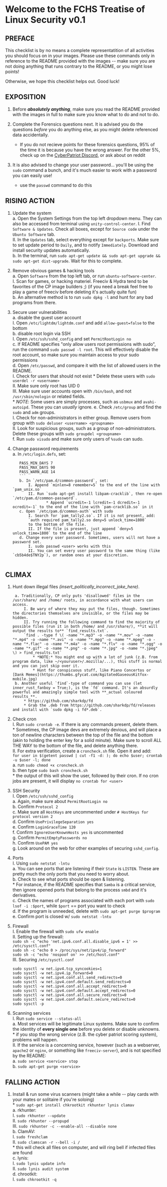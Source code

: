 # Welcome to the FCHS Treatise of Linux Security v0.1

## PREFACE

This checklist is by no means a complete representatition of all activities you should focus on in your images. Please use these commands only in reference to the README provided with the images -- make sure you are not doing anything that runs contrary to the README, or you might lose points!

Otherwise, we hope this checklist helps out. Good luck!

## EXPOSITION

1. Before **_absolutely anything_**, make sure you read the README provided with the images in full to make sure you know what to do and not to do. 

2. Complete the Forensics questions next. It is advised you do the questions _before_ you do anything else, as you might delete referenced data accidentally.
	* If you do not recieve points for these forensics questions, 95% of the time it is because you have the wrong answer. For the other 5%, check up on the [CyberPatriot Discord](https://discord.gg/7r8NxXk), or ask about on reddit

3. It is also advised to change your user password... you'll be using the `sudo` command a bunch, and it's much easier to work with a password you can easily use! 
	* use the `passwd` command to do this

## RISING ACTION

1. Update the system  
	a. Open the System Settings from the top left dropdown menu. They can also be accessed from terminal using `unity-control-center`. 
    		I. Find `Software & Updates`. Check all boxes, except for `Source code` under the `Ubuntu Software` tab.  
        	II. In the `Updates` tab, select everything except for `backports`. Make sure to set update period to `Daily`, and to notify `Immediately`. Download and install security updates automatically.    
    	b. In the terminal, run `sudo apt-get update && sudo apt-get upgrade && sudo apt-get dist-upgrade`. Wait for this to complete.  

3. Remove obvious games & hacking tools  
    	a. Open `Software` from the top left tab, or run `ubuntu-software-center`.  
        	I. Scan for games, or hacking materiel. Freeciv & Hydra tend to be favorites of the CP image builders ;) (if you need a break feel free to play a game of freeciv before deleting it's actually quite fun)  
   	b. An alternative method is to run `sudo dpkg -l` and hunt for any bad programs from there.  

2. Secure user vulnerabilities  
    	a. disable the guest user account  
        	I. Open `/etc/lightdm/lightdm.conf` and add `allow-guest=false` to the bottom  
    	b. disable root login via SSH  
        	I. Open `/etc/ssh/sshd_config` and set `PermitRootLogin no`  
    	c. If README specifies "only allow users root permissions with sudo", run the command `sudo passwd -l root`. This will effectively disable the root account, so make sure you maintain access to your sudo permissions  
    	d. Open `/etc/passwd`, and compare it with the list of allowed users in the README.  
        	I. Check for users that should not exist 
			* Delete these users with `sudo userdel -r <username>`  
       		II. Make sure only root has UID 0  
        	III.  Make sure user accounts open with `/bin/bash`, and not `/usr/sbin/nologin` or related fields.  
            		* *NOTE*: Some users are simply processes, such as `usbmux` and `avahi-autoipd`. These you can *usually* ignore.
    	e. Check `/etc/group` and find the `sudo` and `adm` groups.  
        	I. Check for non-administrators in either group. Remove users from group with `sudo deluser <username> <groupname>`  
        	II. Look for suspicious groups, such as a group of non-administrators. Delete these groups with `sudo groupdel <groupname>`   
    	f. Run `sudo visudo` and make sure only users of `%sudo` can sudo.  

3. Change password requirements  
    	a. In `/etc/login.defs`, set:  
   	 ```
    	PASS_MIN_DAYS 7
    	PASS_MAX_DAYS 90
    	PASS_WARN_AGE 14
    	```
    	b. In `/etc/pam.d/common-password`, set:  
        	I. Append `minlen=8 remember=5` to the end of the line with `pam_unix.so`  
        	II. Run `sudo apt-get install libpam-cracklib`, then re-open `/etc/pam.d/common-password`.  
            		* Append `ucredit=-1 lcredit=-1 dcredit=-1 ocredit=-1` to the end of the line with `pam-cracklib.so` in it  
    	c. Open `/etc/pam.d/common-auth` with sudo  
        	I. Search for `pam_tally2.so`. If it is not present, add:  
        	`auth required pam_tally2.so deny=5 unlock_time=1800`   
        	to the bottom of the file.   
        	II. If the file is present, just append `deny=5 unlock_time=1800` to the end of the line  
    	d. Change every user password. Sometimes, users will not have a password set.  
        	I. sudo passwd <user> works with this  
        	II. You can set every user password to the same thing (like `cb5b4de$TNY2p`), or random ones at your discretion.  


## CLIMAX

1. Hunt down illegal files *(insert_politically_incorrect_joke_here)*.

    	a. Traditionally, CP only puts 'disallowed' files in the /usr/share/ and /home/ roots, in accordance with what users can access.  
        	I. Be wary of where they may put the files, though. Sometimes the directories themselves are invisible, or the files may be hidden.  
        	II. Try running the following command to find the majority of possible files (run it in both /home/ and /usr/share/), **it will output the results to** `find_results.txt`.  
        	`find . -type f \( -name "*.mp3" -o -name "*.mov" -o -name "*.mp4" -o -name "*.avi" -o -name "*.mpg" -o -name "*.mpeg" -o -name "*.flac" -o -name "*.m4a" -o -name "*.flv" -o -name "*.ogg" -o -name "*.gif" -o -name "*.png" -o -name "*.jpg" -o -name "*.jpeg" \) > find_results.txt`  
        		* *NOTE:* You might end up with a lot of junk (z.B. from program data, like ~/<youruser>/.mozilla/...), this stuff is normal and you can just skip over it.  
        		* Hunt for conspicuous stuff, like Piano Concertos or [Dank Memes](https://thumbs.gfycat.com/AgitatedGaseousKitfox-mobile.jpg)  
    	b. Another useful `find`-type of command you can use (let inner_rust_fanboy = True;), is the `fd` command. It's an absurdly powerful and amazingly simple tool with **_actual coloured results_**.   
        	* https://github.com/sharkdp/fd  
        	* Grab the .deb from https://github.com/sharkdp/fd/releases and install with `sudo dpkg -i fd*.deb`.  

2. Check cron  
    	I. Run `sudo crontab -e`. If there is any commands present, delete them.  
        	* Sometimes, the CP image devs are extremely devious, and will place a ton of newline characters between the top of the file and the bottom (akin to holding the enter key for a solid minute). Make sure to scroll ALL THE WAY to the bottom of the file, and delete anything there.  
    	II. For extra verification, create a `croncheck.sh` file. Open it and add:  
    	`for user in $(getent passwd | cut -f1 -d: ); do echo $user; crontab -u $user -l; done`  
        	a. run `sudo chmod +x croncheck.sh`  
        	b. then type `sudo bash croncheck.sh`  
            		* the output of this will show the user, followed by their cron. If no cron jobs are present, it will display `no crontab for <user>`  
3. SSH Security  
    	I. Open `/etc/ssh/sshd_config`  
        	a. Again, make sure about `PermitRootLogin no`  
        	b. Confirm `Protocol 2`  
        	c. Make sure all `HostKeys` are uncommented under `# HostKeys for protocol version 2`  
        	d. Confirm `UsePrivilegeSeparation yes`  
        	e. Confirm `LoginGraceTime 120`  
        	f. Confirm `IgnoreUserKnownHosts yes` is uncommented  
        	g. Confirm `PermitEmptyPasswords no`  
        	h. Confirm `UsePAM yes`  
        	g. Look around on the web for other examples of securing `sshd_config`.  
4. Ports   
    	I. Using `sudo netstat -lntu`  
        	a. You can see ports that are listening if their `State` is `LISTEN`. These are pretty much the only ports that you need to worry about.  
        	b. Check to see what ports should be open & listening.   
        		* For instance, if the README specifies that `Samba` is a critical service, then ignore opened ports that belong to the process `smbd` and it's derivatives.  
        	c. Check the names of programs associated with each port with `sudo lsof -i :$port`, while `$port` == port you want to check  
        	d. If the program is unneeded, delete with `sudo apt-get purge $program`  
        	e. Confirm port is closed w/ `sudo netstat -lntu`  
5. Firewall  
    	I. Enable the firewall with `sudo ufw enable`  
    	II. Setting up the firewall:  
        	`sudo sh -c "echo 'net.ipv6.conf.all.disable_ipv6 = 1' >> /etc/sysctl.conf"`  
        	`sudo sh -c "echo 0 > /proc/sys/net/ipv4/ip_forward"`  
        	`sudo sh -c "echo 'nospoof on' >> /etc/host.conf"`  
    	III. Securing `/etc/sysctl.conf`  
    ```
	sudo sysctl -w net.ipv4.tcp_syncookies=1  
	sudo sysctl -w net.ipv4.ip_forward=0  
	sudo sysctl -w net.ipv4.conf.all.send_redirects=0
	sudo sysctl -w net.ipv4.conf.default.send_redirects=0
	sudo sysctl -w net.ipv4.conf.all.accept_redirects=0
	sudo sysctl -w net.ipv4.conf.default.accept_redirects=0
	sudo sysctl -w net.ipv4.conf.all.secure_redirects=0
	sudo sysctl -w net.ipv4.conf.default.secure_redirects=0
	sudo sysctl -p
    ```  
6. Scanning services  
	I. Run `sudo service --status-all`  
        	a. Most services will be legitimate Linux systems. Make sure to confirm the identity of **every single one** before you delete or disable unknowns.  
        		* if you stop the wrong service (z.B. the cyber patriot scoring system), problems will happen.  
   	II. If the service is a concerning service, however (such as a webserver, `apache2` or `nginx`, or something like `freeciv-server`), and is not specified by the README:  
        	a. `sudo service <service> stop`  
        	b. `sudo apt-get purge <service>`  

## FALLING ACTION

1. Install & run some virus scanners (might take a while -- play cards with your mates or solitaire if you're soloing)  
    	* `sudo apt-get install chkrootkit rkhunter lynis clamav`  
    	a. rkhunter:  
        	I. `sudo rkhunter --update`  
        	II. `sudo rkhunter --propupd`  
        	III. `sudo rkhunter -c --enable-all --disable none`  
    	b. ClamAV:  
        	I. `sudo freshclam`  
        	II. `sudo clamscan -r --bell -i /`  
            		* this will check all files on computer, and will ring bell if infected files are found  
    	c. lynis:  
        	I. `sudo lynis update info`  
        	II. `sudo lynis audit system`  
    	d. chrootkit:  
        	I. `sudo chkrootkit -q`  
